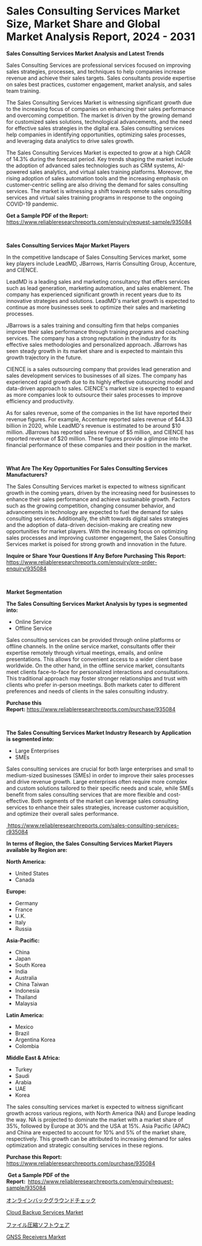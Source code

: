 <p><h1>Sales Consulting Services Market Size, Market Share and Global Market Analysis Report, 2024 - 2031</h1></p><p><strong>Sales Consulting Services Market Analysis and Latest Trends</strong></p>
<p><p>Sales Consulting Services are professional services focused on improving sales strategies, processes, and techniques to help companies increase revenue and achieve their sales targets. Sales consultants provide expertise on sales best practices, customer engagement, market analysis, and sales team training.</p><p>The Sales Consulting Services Market is witnessing significant growth due to the increasing focus of companies on enhancing their sales performance and overcoming competition. The market is driven by the growing demand for customized sales solutions, technological advancements, and the need for effective sales strategies in the digital era. Sales consulting services help companies in identifying opportunities, optimizing sales processes, and leveraging data analytics to drive sales growth.</p><p>The Sales Consulting Services Market is expected to grow at a high CAGR of 14.3% during the forecast period. Key trends shaping the market include the adoption of advanced sales technologies such as CRM systems, AI-powered sales analytics, and virtual sales training platforms. Moreover, the rising adoption of sales automation tools and the increasing emphasis on customer-centric selling are also driving the demand for sales consulting services. The market is witnessing a shift towards remote sales consulting services and virtual sales training programs in response to the ongoing COVID-19 pandemic.</p></p>
<p><strong>Get a Sample PDF of the Report:&nbsp;</strong> <a href="https://www.reliableresearchreports.com/enquiry/request-sample/935084">https://www.reliableresearchreports.com/enquiry/request-sample/935084</a></p>
<p>&nbsp;</p>
<p><strong>Sales Consulting Services Major Market Players</strong></p>
<p><p>In the competitive landscape of Sales Consulting Services market, some key players include LeadMD, JBarrows, Harris Consulting Group, Accenture, and CIENCE. </p><p>LeadMD is a leading sales and marketing consultancy that offers services such as lead generation, marketing automation, and sales enablement. The company has experienced significant growth in recent years due to its innovative strategies and solutions. LeadMD's market growth is expected to continue as more businesses seek to optimize their sales and marketing processes.</p><p>JBarrows is a sales training and consulting firm that helps companies improve their sales performance through training programs and coaching services. The company has a strong reputation in the industry for its effective sales methodologies and personalized approach. JBarrows has seen steady growth in its market share and is expected to maintain this growth trajectory in the future.</p><p>CIENCE is a sales outsourcing company that provides lead generation and sales development services to businesses of all sizes. The company has experienced rapid growth due to its highly effective outsourcing model and data-driven approach to sales. CIENCE's market size is expected to expand as more companies look to outsource their sales processes to improve efficiency and productivity.</p><p>As for sales revenue, some of the companies in the list have reported their revenue figures. For example, Accenture reported sales revenue of $44.33 billion in 2020, while LeadMD's revenue is estimated to be around $10 million. JBarrows has reported sales revenue of $5 million, and CIENCE has reported revenue of $20 million. These figures provide a glimpse into the financial performance of these companies and their position in the market.</p></p>
<p>&nbsp;</p>
<p><strong>What Are The Key Opportunities For Sales Consulting Services Manufacturers?</strong></p>
<p><p>The Sales Consulting Services market is expected to witness significant growth in the coming years, driven by the increasing need for businesses to enhance their sales performance and achieve sustainable growth. Factors such as the growing competition, changing consumer behavior, and advancements in technology are expected to fuel the demand for sales consulting services. Additionally, the shift towards digital sales strategies and the adoption of data-driven decision-making are creating new opportunities for market players. With the increasing focus on optimizing sales processes and improving customer engagement, the Sales Consulting Services market is poised for strong growth and innovation in the future.</p></p>
<p><strong>Inquire or Share Your Questions If Any Before Purchasing This Report:</strong> <a href="https://www.reliableresearchreports.com/enquiry/pre-order-enquiry/935084">https://www.reliableresearchreports.com/enquiry/pre-order-enquiry/935084</a></p>
<p>&nbsp;</p>
<p><strong>Market Segmentation</strong></p>
<p><strong>The Sales Consulting Services Market Analysis by types is segmented into:</strong></p>
<p><ul><li>Online Service</li><li>Offline Service</li></ul></p>
<p><p>Sales consulting services can be provided through online platforms or offline channels. In the online service market, consultants offer their expertise remotely through virtual meetings, emails, and online presentations. This allows for convenient access to a wider client base worldwide. On the other hand, in the offline service market, consultants meet clients face-to-face for personalized interactions and consultations. This traditional approach may foster stronger relationships and trust with clients who prefer in-person meetings. Both markets cater to different preferences and needs of clients in the sales consulting industry.</p></p>
<p><strong>Purchase this Report:&nbsp;</strong><a href="https://www.reliableresearchreports.com/purchase/935084">https://www.reliableresearchreports.com/purchase/935084</a></p>
<p>&nbsp;</p>
<p><strong>The Sales Consulting Services Market Industry Research by Application is segmented into:</strong></p>
<p><ul><li>Large Enterprises</li><li>SMEs</li></ul></p>
<p><p>Sales consulting services are crucial for both large enterprises and small to medium-sized businesses (SMEs) in order to improve their sales processes and drive revenue growth. Large enterprises often require more complex and custom solutions tailored to their specific needs and scale, while SMEs benefit from sales consulting services that are more flexible and cost-effective. Both segments of the market can leverage sales consulting services to enhance their sales strategies, increase customer acquisition, and optimize their overall sales performance.</p></p>
<p><a href="https://www.reliableresearchreports.com/sales-consulting-services-r935084">&nbsp;https://www.reliableresearchreports.com/sales-consulting-services-r935084</a></p>
<p><strong>In terms of Region, the Sales Consulting Services Market Players available by Region are:</strong></p>
<p>
    <p> <strong> North America: </strong>
        <ul>
            <li>United States</li>
            <li>Canada</li>
        </ul>
        </p> 
    <p> <strong> Europe: </strong>
        <ul>
            <li>Germany</li>
            <li>France</li>
            <li>U.K.</li>
            <li>Italy</li>
            <li>Russia</li>
        </ul>
        </p> 
    <p> <strong> Asia-Pacific: </strong>
        <ul>
            <li>China</li>
            <li>Japan</li>
            <li>South Korea</li>
            <li>India</li>
            <li>Australia</li>
            <li>China Taiwan</li>
            <li>Indonesia</li>
            <li>Thailand</li>
            <li>Malaysia</li>
        </ul>
        </p> 
    <p> <strong> Latin America: </strong>
        <ul>
            <li>Mexico</li>
            <li>Brazil</li>
            <li>Argentina Korea</li>
            <li>Colombia</li>
        </ul>
        </p> 
    <p> <strong> Middle East & Africa: </strong>
        <ul>
            <li>Turkey</li>
            <li>Saudi</li>
            <li>Arabia</li>
            <li>UAE</li>
            <li>Korea</li>
        </ul>
    </p>
    </p>
<p><p>The sales consulting services market is expected to witness significant growth across various regions, with North America (NA) and Europe leading the way. NA is projected to dominate the market with a market share of 35%, followed by Europe at 30% and the USA at 15%. Asia Pacific (APAC) and China are expected to account for 10% and 5% of the market share, respectively. This growth can be attributed to increasing demand for sales optimization and strategic consulting services in these regions.</p></p>
<p><strong>Purchase this Report: </strong><a href="https://www.reliableresearchreports.com/purchase/935084">https://www.reliableresearchreports.com/purchase/935084</a></p>
<p>&nbsp;<strong>Get a Sample PDF of the Report:&nbsp;&nbsp;</strong><a href="https://www.reliableresearchreports.com/enquiry/request-sample/935084">https://www.reliableresearchreports.com/enquiry/request-sample/935084</a></p>
<p><strong></strong></p>
<p><p><a href="https://github.com/laurenreichert/Market-Research-Report-List-1/blob/main/691159155198.md">オンラインバックグラウンドチェック</a></p><p><a href="https://www.linkedin.com/pulse/cloud-backup-services-market-exploring-share-trends-7p2zc">Cloud Backup Services Market</a></p><p><a href="https://github.com/RodHoppe07/Market-Research-Report-List-1/blob/main/112785855199.md">ファイル圧縮ソフトウェア</a></p><p><a href="https://www.linkedin.com/pulse/analyzing-gnss-receivers-market-global-industry-perspective-tkxcc?trackingId=GjCXSCfwFUSXiWnlV11SpQ%3D%3D">GNSS Receivers Market</a></p></p>